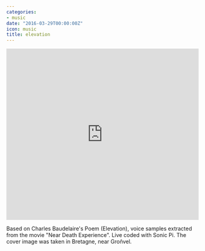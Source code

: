 ```yaml
---
categories:
- music
date: "2016-03-29T00:00:00Z"
icon: music
title: elevation
---
```


<iframe width="100%" height="450" scrolling="no" frameborder="no" src="https://w.soundcloud.com/player/?url=https%3A//api.soundcloud.com/tracks/255896905&amp;auto_play=false&amp;hide_related=false&amp;show_comments=true&amp;show_user=true&amp;show_reposts=false&amp;visual=true"></iframe>

Based on Charles Baudelaire's Poem (Elevation), voice samples
extracted from the movie "Near Death Experience". Live coded with
Sonic Pi. The cover image was taken in Bretagne, near Groñvel.
